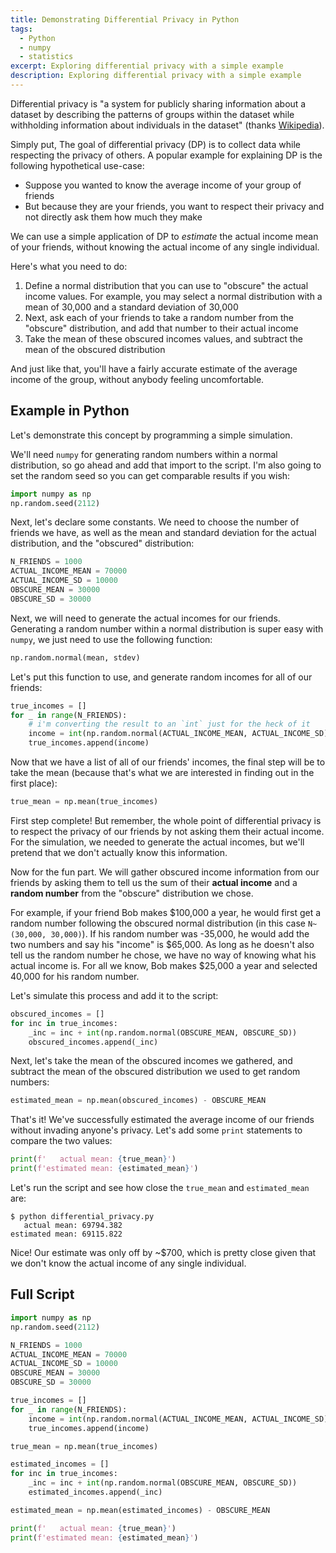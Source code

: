 ```yaml
---
title: Demonstrating Differential Privacy in Python
tags:
  - Python
  - numpy
  - statistics
excerpt: Exploring differential privacy with a simple example
description: Exploring differential privacy with a simple example  
---
```


Differential privacy is "a system for publicly sharing information about a dataset by describing the patterns of groups within the dataset while withholding information about individuals in the dataset" (thanks [Wikipedia](https://en.wikipedia.org/wiki/Differential_privacy)).

Simply put, The goal of differential privacy (DP) is to collect data while respecting the privacy of others. A popular example for explaining DP is the following hypothetical use-case:
* Suppose you wanted to know the average income of your group of friends
* But because they are your friends, you want to respect their privacy and not directly ask them how much they make

We can use a simple application of DP to *estimate* the actual income mean of your friends, without knowing the actual income of any single individual.

Here's what you need to do:
1. Define a normal distribution that you can use to "obscure" the actual income values. For example, you may select a normal distribution with a mean of 30,000 and a standard deviation of 30,000
2. Next, ask each of your friends to take a random number from the "obscure" distribution, and add that number to their actual income
3. Take the mean of these obscured incomes values, and subtract the mean of the obscured distribution

And just like that, you'll have a fairly accurate estimate of the average income of the group, without anybody feeling uncomfortable.

## Example in Python

Let's demonstrate this concept by programming a simple simulation.

We'll need `numpy` for generating random numbers within a normal distribution, so go ahead and add that import to the script. I'm also going to set the random seed so you can get comparable results if you wish:
```python
import numpy as np
np.random.seed(2112)
```

Next, let's declare some constants. We need to choose the number of friends we have, as well as the mean and standard deviation for the actual distribution, and the "obscured" distribution:
```python
N_FRIENDS = 1000
ACTUAL_INCOME_MEAN = 70000
ACTUAL_INCOME_SD = 10000
OBSCURE_MEAN = 30000
OBSCURE_SD = 30000
```

Next, we will need to generate the actual incomes for our friends. Generating a random number within a normal distribution is super easy with `numpy`, we just need to use the following function:
```python
np.random.normal(mean, stdev)
```

Let's put this function to use, and generate random incomes for all of our friends:
```python
true_incomes = []
for _ in range(N_FRIENDS):
    # i'm converting the result to an `int` just for the heck of it
    income = int(np.random.normal(ACTUAL_INCOME_MEAN, ACTUAL_INCOME_SD))
    true_incomes.append(income)
```

Now that we have a list of all of our friends' incomes, the final step will be to take the mean (because that's what we are interested in finding out in the first place):
```python
true_mean = np.mean(true_incomes)
```

First step complete! But remember, the whole point of differential privacy is to respect the privacy of our friends by not asking them their actual income. For the simulation, we needed to generate the actual incomes, but we'll pretend that we don't actually know this information.

Now for the fun part. We will gather obscured income information from our friends by asking them to tell us the sum of their **actual income** and a **random number** from the "obscure" distribution we chose.

For example, if your friend Bob makes $100,000 a year, he would first get a random number following the obscured normal distribution (in this case `N~(30,000, 30,000)`). If his random number was -35,000, he would add the two numbers and say his "income" is $65,000. As long as he doesn't also tell us the random number he chose, we have no way of knowing what his actual income is. For all we know, Bob makes $25,000 a year and selected 40,000 for his random number.

Let's simulate this process and add it to the script:
```python
obscured_incomes = []
for inc in true_incomes:
    _inc = inc + int(np.random.normal(OBSCURE_MEAN, OBSCURE_SD))
    obscured_incomes.append(_inc)
```

Next, let's take the mean of the obscured incomes we gathered, and subtract the mean of the obscured distribution we used to get random numbers:
```python
estimated_mean = np.mean(obscured_incomes) - OBSCURE_MEAN
```

That's it! We've successfully estimated the average income of our friends without invading anyone's privacy. Let's add some `print` statements to compare the two values:
```python
print(f'   actual mean: {true_mean}')
print(f'estimated mean: {estimated_mean}')
```

Let's run the script and see how close the `true_mean` and `estimated_mean` are:
```
$ python differential_privacy.py
   actual mean: 69794.382
estimated mean: 69115.822
```

Nice! Our estimate was only off by ~$700, which is pretty close given that we don't know the actual income of any single individual.

## Full Script
```python
import numpy as np
np.random.seed(2112)

N_FRIENDS = 1000
ACTUAL_INCOME_MEAN = 70000
ACTUAL_INCOME_SD = 10000
OBSCURE_MEAN = 30000
OBSCURE_SD = 30000

true_incomes = []
for _ in range(N_FRIENDS):
    income = int(np.random.normal(ACTUAL_INCOME_MEAN, ACTUAL_INCOME_SD))
    true_incomes.append(income)

true_mean = np.mean(true_incomes)

estimated_incomes = []
for inc in true_incomes:
    _inc = inc + int(np.random.normal(OBSCURE_MEAN, OBSCURE_SD))
    estimated_incomes.append(_inc)

estimated_mean = np.mean(estimated_incomes) - OBSCURE_MEAN

print(f'   actual mean: {true_mean}')
print(f'estimated mean: {estimated_mean}')
```
